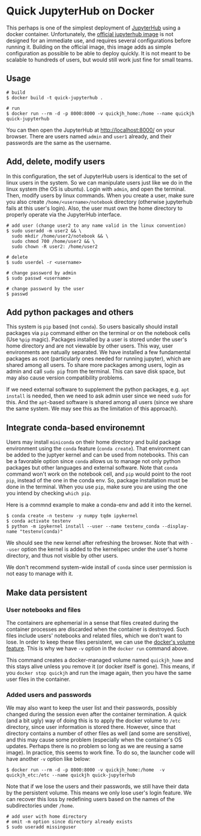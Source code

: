 Quick JupyterHub on Docker
==========================

This perhaps is one of the simplest deployment of [JupyterHub](https://jupyterhub.readthedocs.io/en/stable/) using a docker container.
Unfortunately, the [official jupyterhub image](https://github.com/jupyterhub/jupyterhub/) is not designed for an immediate use, and requires several configurations before running it.
Building on the official image, this image adds as simple configuration as possible to be able to deploy quickly.
It is not meant to be scalable to hundreds of users, but would still work just fine for small teams.



## Usage

```shell
# build
$ docker build -t quick-jupyterhub .

# run
$ docker run --rm -d -p 8000:8000 -v quickjh_home:/home --name quickjh quick-jupyterhub
```

You can then open the JupyterHub at [http://localhost:8000/](http://localhost:8000/) on your browser.
There are users named `admin` and `user1` already, and their passwords are the same as the username.

## Add, delete, modify users

In this configuration, the set of JupyterHub users is identical to the set of linux users in the system.
So we can manipulate users just like we do in the linux system (the OS is ubuntu).
Login with `admin`, and open the terminal. Then, modify users by linux commands.
When you create a user, make sure you also create `/home/<username>/notebook` directory (otherwise jupyterhub fails at this user's login).
Also, the user must own the home directory to properly operate via the JupyterHub interface.

```shell
# add user (change user2 to any name valid in the linux convention)
$ sudo useradd -m user2 && \
  sudo mkdir /home/user2/notebook && \
  sudo chmod 700 /home/user2 && \
  sudo chown -R user2: /home/user2

# delete
$ sudo userdel -r <username>

# change password by admin
$ sudo passwd <username>

# change password by the user
$ passwd
```

## Add python packages and others

This system is `pip` based (not `conda`).
So users basically should install packages via `pip` command either on the terminal or on the notebook cells (Use `%pip` magic).
Packages installed by a user is stored under the user's home directory and are not viewable by other users.
This way, user environments are natually separated.
We have installed a few fundamental packages as root (particularly ones needed for running jupyter), which are shared among all users.
To share more packages among users, login as admin and call `sudo pip` from the terminal.
This can save disk space, but may also cause version compatibility problems.

If we need external software to supplement the python packages, e.g. `apt install` is needed, then we need to ask admin user since we need `sudo` for this.
And the `apt`-based software is shared among all users (since we share the same system. We may see this as the limitation of this approach).

## Integrate conda-based environemnt

Users may install `miniconda` on their home directory and build package environment using the `conda` feature (`conda create`).
That environment can be added to the juptyer kernel and can be used from notebooks.
This can be a favorable option since `conda` allows us to manage not only python packages but other languages and external software.
Note that `conda` command won't work on the notebook cell, and `pip` would point to the root `pip`, instead of the one in the conda env.
So, package installation must be done in the terminal.
When you use `pip`, make sure you are using the one you intend by checking `which pip`.

Here is a commnd example to make a conda-env and add it into the kernel.

```shell
$ conda create -n testenv -y numpy tqdm ipykernel
$ conda activate testenv
$ python -m ipykernel install --user --name testenv_conda --display-name "testenv(conda)"
```
We should see the new kernel after refreshing the browser.
Note that with `--user` option the kernel is added to the kernelspec under the user's home directory, and thus not visible by other users.


We don't recommend system-wide install of `conda` since user permission is not easy to manage with it.


## Make data persistent

### User notebooks and files

The containers are ephemerial in a sense that files created during the container processes are discarded when the container is destroyed.
Such files include users' notebooks and related files, which we don't want to lose.
In order to keep these files persistent, we can use the [docker's volume feature](https://docs.docker.com/storage/volumes/).
This is why we have `-v` option in the `docker run` command above.

This command creates a docker-managed volume named `quickjh_home` and this stays alive unless you remove it (or docker itself is gone).
This means, if you `docker stop quickjh` and run the image again, then you have the same user files in the container.

### Added users and passwords

We may also want to keep the user list and their passwords, possibly changed during the session even after the container termination.
A quick (and a bit ugly) way of doing this is to apply the docker volume to `/etc` directory, since user information is stored there.
However, since that directory contains a number of other files as well (and some are sensitive), and this may cause some problem (especially when the container's OS updates. Perhaps there is no problem so long as we are reusing a same image).
In practice, this seems to work fine. 
To do so, the launcher code will have another `-v` option like below:

```shell
$ docker run --rm -d -p 8000:8000 -v quickjh_home:/home  -v quickjh_etc:/etc --name quickjh quick-jupyterhub
```

Note that if we lose the users and their passwords, we still have their data by the persistent volume.
This means we only lose user's login feature.
We can recover this loss by redefining users based on the names of the subdirectories under `/home`.

```shell
# add user with home directory
# omit -m option since directory already exists
$ sudo useradd missinguser
```
